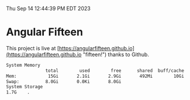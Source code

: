 Thu Sep 14 12:44:39 PM EDT 2023

# Angular Fifteen


This project is live at [https://angularfifteen.github.io](https://angularfifteen.github.io "fifteen!") thanks to Github.

```bash
System Memory
               total        used        free      shared  buff/cache   available
Mem:            15Gi       2.1Gi       2.9Gi       492Mi        10Gi        12Gi
Swap:          8.0Gi       0.0Ki       8.0Gi
System Storage
1.7G	.
